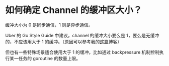 # 如何确定 Channel 的缓冲区大小？

缓冲大小为 0 是同步通信，1 则是异步通信。

Uber 的 Go Style Guide 中建议，channel 的缓冲大小要么是 1，要么是无缓冲的，不应该用大于 1 的缓冲。（原因可以参考我的[这篇](https://kanlac.in/channel-buffer-size)博客）

但也有一些特殊场景适合使用大于 1 的缓冲，比如通过 backpressure 机制控制执行某一任务的 goroutine 的数量上限。